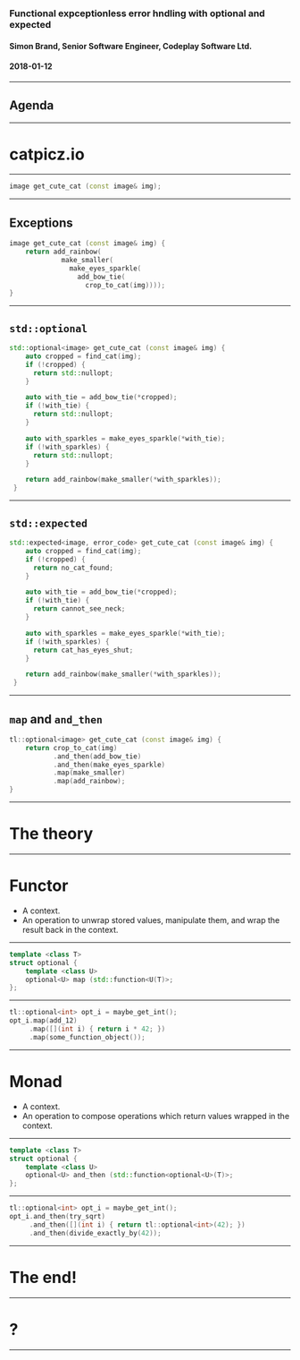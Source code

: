 ### Functional expceptionless error hndling with optional and expected

#### Simon Brand, Senior Software Engineer, Codeplay Software Ltd.

#### 2018-01-12

---

## Agenda

---

# catpicz.io

---

```cpp
image get_cute_cat (const image& img);
```

---

## Exceptions

```cpp
image get_cute_cat (const image& img) {
    return add_rainbow(
             make_smaller(
               make_eyes_sparkle(
                 add_bow_tie(
                   crop_to_cat(img))));
}
```

---

## `std::optional`

```cpp
std::optional<image> get_cute_cat (const image& img) {
    auto cropped = find_cat(img);
    if (!cropped) {
      return std::nullopt;
    }

    auto with_tie = add_bow_tie(*cropped);
    if (!with_tie) {
      return std::nullopt;
    }

    auto with_sparkles = make_eyes_sparkle(*with_tie);
    if (!with_sparkles) {
      return std::nullopt;
    }

    return add_rainbow(make_smaller(*with_sparkles));
 }
```

---

## `std::expected`

```cpp
std::expected<image, error_code> get_cute_cat (const image& img) {
    auto cropped = find_cat(img);
    if (!cropped) {
      return no_cat_found;
    }

    auto with_tie = add_bow_tie(*cropped);
    if (!with_tie) {
      return cannot_see_neck;
    }

    auto with_sparkles = make_eyes_sparkle(*with_tie);
    if (!with_sparkles) {
      return cat_has_eyes_shut;
    }

    return add_rainbow(make_smaller(*with_sparkles));
 }
```

---

## `map` and `and_then`

```cpp
tl::optional<image> get_cute_cat (const image& img) {
    return crop_to_cat(img)
           .and_then(add_bow_tie)
           .and_then(make_eyes_sparkle)
           .map(make_smaller)
           .map(add_rainbow);
}
```

---

# The theory

---

# Functor

- A context.
- An operation to unwrap stored values, manipulate them, and wrap the result back in the context.

---

```cpp
template <class T>
struct optional {
    template <class U>
    optional<U> map (std::function<U(T)>;
};
```

---

```cpp
tl::optional<int> opt_i = maybe_get_int();
opt_i.map(add_12)
     .map([](int i) { return i * 42; })
     .map(some_function_object());
```

---


# Monad

- A context.
- An operation to compose operations which return values wrapped in the context.

---

```cpp
template <class T>
struct optional {
    template <class U>
    optional<U> and_then (std::function<optional<U>(T)>;
};
```

---

```cpp
tl::optional<int> opt_i = maybe_get_int();
opt_i.and_then(try_sqrt)
     .and_then([](int i) { return tl::optional<int>(42); })
     .and_then(divide_exactly_by(42));
```

---

# The end!

---

# ?

---
